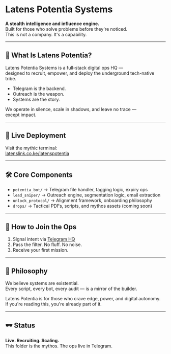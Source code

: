 # Latens Potentia Systems

**A stealth intelligence and influence engine.**  
Built for those who solve problems before they're noticed.  
This is not a company. It's a capability.

---

## 🧠 What Is Latens Potentia?

Latens Potentia Systems is a full-stack digital ops HQ —  
designed to recruit, empower, and deploy the underground tech-native tribe.

- Telegram is the backend.  
- Outreach is the weapon.  
- Systems are the story.

We operate in silence, scale in shadows, and leave no trace —  
except impact.

---

## 🔗 Live Deployment

Visit the mythic terminal:  
[latenslink.co.ke/latenspotentia](https://www.latenslink.co.ke/latenspotentia)

---

## 🛠️ Core Components

- `potentia_bot/` → Telegram file handler, tagging logic, expiry ops  
- `lead_sniper/` → Outreach engine, segmentation logic, email extraction  
- `unlock_protocol/` → Alignment framework, onboarding philosophy  
- `drops/` → Tactical PDFs, scripts, and mythos assets (coming soon)

---

## 🚀 How to Join the Ops

1. Signal intent via [Telegram HQ](https://t.me/latenspotentia)
2. Pass the filter. No fluff. No noise.
3. Receive your first mission.

---

## 🧬 Philosophy

We believe systems are existential.  
Every script, every bot, every audit — is a mirror of the builder.

Latens Potentia is for those who crave edge, power, and digital autonomy.  
If you're reading this, you're already part of it.

---

## 🕶️ Status

**Live. Recruiting. Scaling.**  
This folder is the mythos. The ops live in Telegram.
